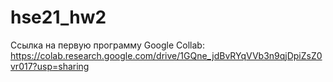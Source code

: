 # hse21_hw2
Ссылка на первую программу Google Collab: https://colab.research.google.com/drive/1GQne_jdBvRYqVVb3n9qjDpiZsZ0vr017?usp=sharing
